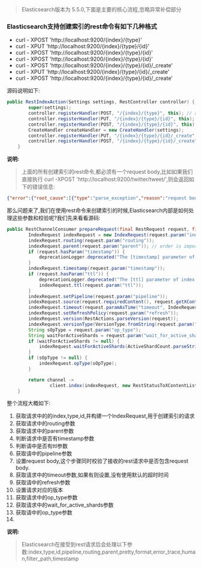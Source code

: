 
> Elasticsearch版本为 5.5.0,下面是主要的核心流程,忽略异常补偿部分

### Elasticsearch支持创建索引的rest命令有如下几种格式
- curl - XPOST  'http://localhost:9200/{index}/{type}'
- curl - XPUT  'http://localhost:9200/{index}/{type}/{id}'
- curl - XPOST  'http://localhost:9200/{index}/{type}/{id}'
- curl - XPOST  'http://localhost:9200/{index}/{type}/{id}'
- curl - XPOST  'http://localhost:9200/{index}/{type}/{id}/_create'
- curl - XPUT  'http://localhost:9200/{index}/{type}/{id}/_create'
- curl - XPOST  'http://localhost:9200/{index}/{type}/{id}/_create'

源码说明如下:
~~~java
public RestIndexAction(Settings settings, RestController controller) {
        super(settings);
        controller.registerHandler(POST, "/{index}/{type}", this); // auto id creation
        controller.registerHandler(PUT, "/{index}/{type}/{id}", this);
        controller.registerHandler(POST, "/{index}/{type}/{id}", this);
        CreateHandler createHandler = new CreateHandler(settings);
        controller.registerHandler(PUT, "/{index}/{type}/{id}/_create", createHandler);
        controller.registerHandler(POST, "/{index}/{type}/{id}/_create", createHandler);
    }
~~~

**说明:**
 > 上面的所有创建索引的rest命令,都必须有一个request body,比如如果我们直接执行 curl -XPOST 'http://localhost:9200/twitter/tweet/',则会返回如下的错误信息:

 ~~~json
{"error":{"root_cause":[{"type":"parse_exception","reason":"request body is required"}],"type":"parse_exception","reason":"request body is required"},"status":400}
 ~~~

那么问题来了,我们在使用rest命令来创建索引的时候,Elasticsearch内部是如何处理这些参数和校验呢?我们先来看看源码:

~~~java
public RestChannelConsumer prepareRequest(final RestRequest request, final NodeClient client) throws IOException {
        IndexRequest indexRequest = new IndexRequest(request.param("index"), request.param("type"), request.param("id"));
        indexRequest.routing(request.param("routing"));
        indexRequest.parent(request.param("parent")); // order is important, set it after routing, so it will set the routing
        if (request.hasParam("timestamp")) {
            deprecationLogger.deprecated("The [timestamp] parameter of index requests is deprecated");
        }
        indexRequest.timestamp(request.param("timestamp"));
        if (request.hasParam("ttl")) {
            deprecationLogger.deprecated("The [ttl] parameter of index requests is deprecated");
            indexRequest.ttl(request.param("ttl"));
        }
        indexRequest.setPipeline(request.param("pipeline"));
        indexRequest.source(request.requiredContent(), request.getXContentType());
        indexRequest.timeout(request.paramAsTime("timeout", IndexRequest.DEFAULT_TIMEOUT));
        indexRequest.setRefreshPolicy(request.param("refresh"));
        indexRequest.version(RestActions.parseVersion(request));
        indexRequest.versionType(VersionType.fromString(request.param("version_type"), indexRequest.versionType()));
        String sOpType = request.param("op_type");
        String waitForActiveShards = request.param("wait_for_active_shards");
        if (waitForActiveShards != null) {
            indexRequest.waitForActiveShards(ActiveShardCount.parseString(waitForActiveShards));
        }
        if (sOpType != null) {
            indexRequest.opType(sOpType);
        }

        return channel ->
                client.index(indexRequest, new RestStatusToXContentListener<>(channel, r -> r.getLocation(indexRequest.routing())));
    }
~~~

整个流程大概如下:

1. 获取请求中的的index,type,id,并构建一个IndexRequest,用于创建索引的请求
2. 获取请求中的routing参数
3. 获取请求中的parent参数
4. 判断请求中是否有timestamp参数
5. 判断请中是否有ttl参数
6. 获取请中的pipeline参数
7. 设置request body,这个步骤同时校验了接收的rest请求中是否包含request body.
8. 获取请求中的timeout参数,如果有则设置,没有使用默认的超时时间
9. 获取请中的refresh参数
10. 设置请求对应的版本
 11. 获取请求中的op_type参数
 12. 获取请求中的wait_for_active_shards参数
 13. 获取请中的op_type参数
 14.

**说明:**
> Elasticsearch在接受到rest请求后会处理以下参数:index,type,id,pipeline,routing,parent,pretty,format,error_trace,human,filter_path,timestamp
